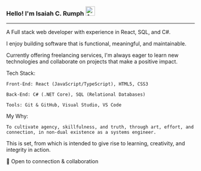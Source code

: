 
### Hello! I'm Isaiah C. Rumph <img src="https://user-images.githubusercontent.com/1303154/88677602-1635ba80-d120-11ea-84d8-d263ba5fc3c0.gif" alt="Animated Waving Hand" width="25" height="25">
---

A Full stack web developer with experience in React, SQL, and C#. 

I enjoy building software that is functional, meaningful, and maintainable. 



Currently offering freelancing services, I'm always eager to learn new technologies and collaborate on projects that make a positive impact.

Tech Stack:

    Front-End: React (JavaScript/TypeScript), HTML5, CSS3

    Back-End: C# (.NET Core), SQL (Relational Databases)

    Tools: Git & GitHub, Visual Studio, VS Code

My Why:

    To cultivate agency, skillfulness, and truth, through art, effort, and connection, in non-dual existence as a systems engineer. 

This is set, from which is intended to give rise to learning, creativity, and integrity in action.

💬 Open to connection & collaboration
<!--

Hi I'm Craig hi

I'm a Full Stack Software Engineer primarily focused on front end development (React, Angular, TypeScript and JavaScript (ES6+), along with REST API and backend development experience (Node.js, Express.js, GraphQL, MongoDB, SQL Server).

I spend most of my work hours building applications using the latest front end tools while adhering to industry best practices and recommended coding standards.
Top Technologies

React Badge Angular Badge Typescript Badge Javascript Badge Nodejs Badge

📫 Reach out to me: craiglrumph@gmail.com  Linkedin Badge

    💻 Most used line of code npx react-create-app ."
    🤔 I’m always looking to work on new and exciting projects
    ⚡ Fun fact: I go to the GYM 4 days a week.

Web Site / Contact Information

    🔗 My Web Site
    📎 My Resume
    📧 craiglrumph@gmail.com


**isaiahcrumph/isaiahcrumph** is a ✨ _special_ ✨ repository because its `README.md` (this file) appears on your GitHub profile.

Here are some ideas to get you started:

- 🔭 I’m currently working on ...
- 🌱 I’m currently learning ...
- 👯 I’m looking to collaborate on ...
- 🤔 I’m looking for help with ...
- 💬 Ask me about ...
- 📫 How to reach me: ...
- 😄 Pronouns: ...
- ⚡ Fun fact: ...
-->
